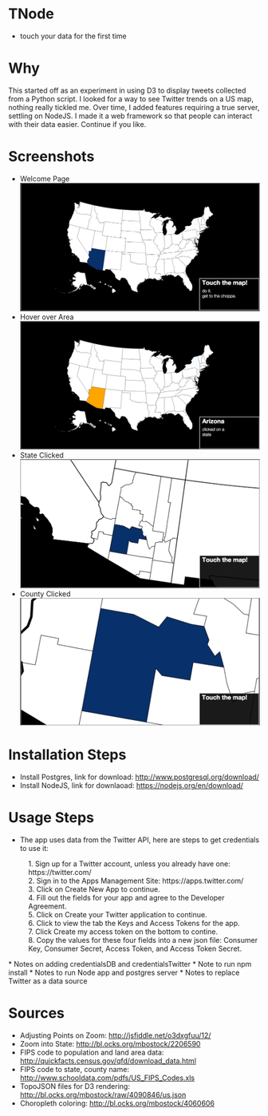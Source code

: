 # TNode
* touch your data for the first time

# Why
This started off as an experiment in using D3 to display tweets collected from a Python script.
I looked for a way to see Twitter trends on a US map, nothing really tickled me.
Over time, I added features requiring a true server, settling on NodeJS.  I made it a web framework
so that people can interact with their data easier. Continue if you like.

# Screenshots
* Welcome Page
![initial page](public/images/initial.png)
* Hover over Area
![state hover page](public/images/stateHover.png) 
* State Clicked
![state clicked page](public/images/stateClicked.png)
* County Clicked
![county clicked page](public/images/countyClicked.png)


# Installation Steps
* Install Postgres, link for download: http://www.postgresql.org/download/
* Install NodeJS, link for downlaoad: https://nodejs.org/en/download/

# Usage Steps
* The app uses data from the Twitter API, here are steps to get credentials to use it:
<dl>
<dd>1. Sign up for a Twitter account, unless you already have one: https://twitter.com/</dd>
<dd>2. Sign in to the Apps Management Site: https://apps.twitter.com/</dd>
<dd>3. Click on Create New App to continue.</dd>
<dd>4. Fill out the fields for your app and agree to the Developer Agreement. </dd>
<dd>5. Click on Create your Twitter application to continue. </dd>
<dd>6. Click to view the tab the Keys and Access Tokens for the app. </dd>
<dd>7. Click Create my access token on the bottom to contine. </dd>
<dd>8. Copy the values for these four fields into a new json file: Consumer Key, Consumer Secret, Access Token, and Access Token Secret. </dd>
</dl>
* Notes on adding credentialsDB and credentialsTwitter
* Note to run npm install
* Notes to run Node app and postgres server
* Notes to replace Twitter as a data source

# Sources
* Adjusting Points on Zoom: http://jsfiddle.net/o3dxgfuu/12/
* Zoom into State: http://bl.ocks.org/mbostock/2206590
* FIPS code to population and land area data: http://quickfacts.census.gov/qfd/download_data.html
* FIPS code to state, county name: http://www.schooldata.com/pdfs/US_FIPS_Codes.xls
* TopoJSON files for D3 rendering: http://bl.ocks.org/mbostock/raw/4090846/us.json
* Choropleth coloring: http://bl.ocks.org/mbostock/4060606